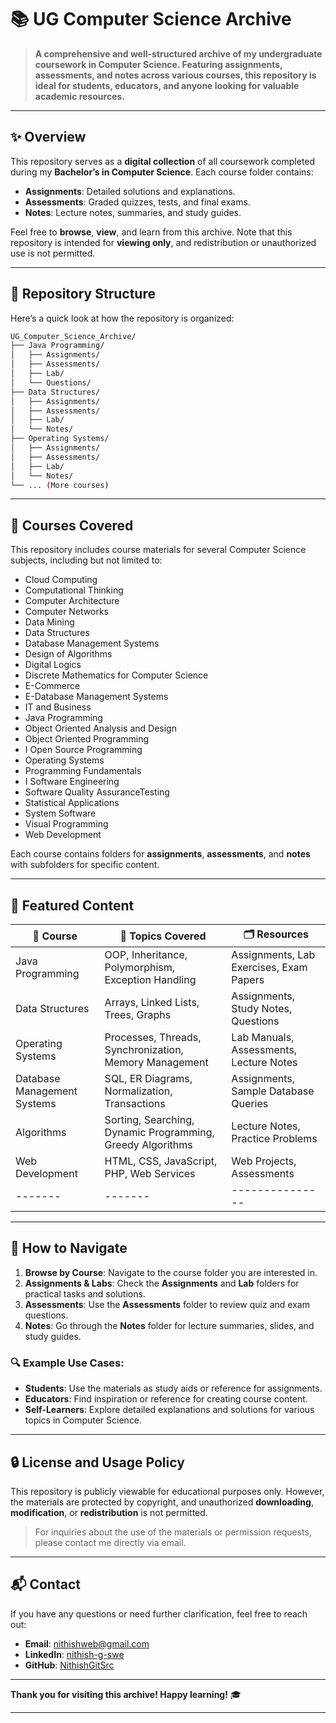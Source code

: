 
# 📚 UG Computer Science Archive

> **A comprehensive and well-structured archive of my undergraduate coursework in Computer Science. Featuring assignments, assessments, and notes across various courses, this repository is ideal for students, educators, and anyone looking for valuable academic resources.**
---

## ✨ Overview

This repository serves as a **digital collection** of all coursework completed during my **Bachelor’s in Computer Science**. Each course folder contains:
- **Assignments**: Detailed solutions and explanations.
- **Assessments**: Graded quizzes, tests, and final exams.
- **Notes**: Lecture notes, summaries, and study guides.

Feel free to **browse**, **view**, and learn from this archive. Note that this repository is intended for **viewing only**, and redistribution or unauthorized use is not permitted.

---

## 📂 Repository Structure

Here’s a quick look at how the repository is organized:

```bash
UG_Computer_Science_Archive/
├── Java Programming/
│   ├── Assignments/
│   ├── Assessments/
│   ├── Lab/
│   └── Questions/
├── Data Structures/
│   ├── Assignments/
│   ├── Assessments/
│   ├── Lab/
│   └── Notes/
├── Operating Systems/
│   ├── Assignments/
│   ├── Assessments/
│   ├── Lab/
│   └── Notes/
└── ... (More courses)
```

---

## 📝 Courses Covered

This repository includes course materials for several Computer Science subjects, including but not limited to:

-	Cloud Computing
-	Computational Thinking
-	Computer Architecture
-	Computer Networks
-	Data Mining
-	Data Structures
-	Database Management Systems
-	Design of Algorithms
-	Digital Logics
-	Discrete Mathematics for Computer Science
-	E-Commerce
-	E-Database Management Systems
-	IT and Business
-	Java Programming
-	Object Oriented Analysis and Design
-	Object Oriented Programming
-	I Open Source Programming
-	Operating Systems
-	Programming Fundamentals
-	I Software Engineering
-	Software Quality AssuranceTesting
-	Statistical Applications
-	System Software
-	Visual Programming
-	Web Development


Each course contains folders for **assignments**, **assessments**, and **notes** with subfolders for specific content.

---

## 🌟 Featured Content

| 📘 **Course**               | 📁 **Topics Covered**                                         | 🗂️ **Resources**                            |
|-----------------------------|---------------------------------------------------------------|---------------------------------------------|
| Java Programming             | OOP, Inheritance, Polymorphism, Exception Handling            | Assignments, Lab Exercises, Exam Papers     |
| Data Structures              | Arrays, Linked Lists, Trees, Graphs                           | Assignments, Study Notes, Questions         |
| Operating Systems            | Processes, Threads, Synchronization, Memory Management        | Lab Manuals, Assessments, Lecture Notes     |
| Database Management Systems  | SQL, ER Diagrams, Normalization, Transactions                 | Assignments, Sample Database Queries        |
| Algorithms                   | Sorting, Searching, Dynamic Programming, Greedy Algorithms    | Lecture Notes, Practice Problems            |
| Web Development              | HTML, CSS, JavaScript, PHP, Web Services                      | Web Projects, Assessments                   |
| -------                      |  -------                                                      | ---------------                             |

---

## 📖 How to Navigate

1. **Browse by Course**: Navigate to the course folder you are interested in.
2. **Assignments & Labs**: Check the **Assignments** and **Lab** folders for practical tasks and solutions.
3. **Assessments**: Use the **Assessments** folder to review quiz and exam questions.
4. **Notes**: Go through the **Notes** folder for lecture summaries, slides, and study guides.

### 🔍 Example Use Cases:
- **Students**: Use the materials as study aids or reference for assignments.
- **Educators**: Find inspiration or reference for creating course content.
- **Self-Learners**: Explore detailed explanations and solutions for various topics in Computer Science.

---

## 🔒 License and Usage Policy

This repository is publicly viewable for educational purposes only. However, the materials are protected by copyright, and unauthorized **downloading**, **modification**, or **redistribution** is not permitted.

> For inquiries about the use of the materials or permission requests, please contact me directly via email.

---

## 📬 Contact

If you have any questions or need further clarification, feel free to reach out:
- **Email**: [nithishweb@gmail.com](mailto:nithishweb@gmail.com)
- **LinkedIn**: [nithish-g-swe](https://www.linkedin.com/in/nithish-g-swe/)
- **GitHub**: [NithishGitSrc](https://github.com/NithishGitSrc) 

---
<!--
## 🌐 Explore More

Check out my other repositories for more interesting projects and collections:
- [Data Science Projects](https://github.com/YourGitHubUsername/Data-Science-Projects)
- [Machine Learning Models](https://github.com/YourGitHubUsername/Machine-Learning-Models)
- [Web Development Portfolio](https://github.com/YourGitHubUsername/Web-Development-Portfolio)

---
-->
**Thank you for visiting this archive! Happy learning!** 🎓

---
